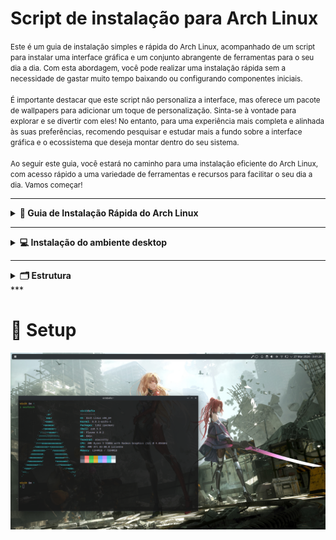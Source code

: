 # Script de instalação para Arch Linux

<small>
  Este é um guia de instalação simples e rápida do Arch Linux, acompanhado de um script para instalar uma interface gráfica e um conjunto abrangente de ferramentas para o seu dia a dia. Com esta abordagem, você pode realizar uma instalação rápida sem   a necessidade de gastar muito tempo baixando ou configurando componentes iniciais.</br></br>
  É importante destacar que este script não personaliza a interface, mas oferece um pacote de wallpapers para adicionar um toque de personalização. Sinta-se à vontade para explorar e se divertir com eles! No entanto, para uma experiência mais completa e alinhada às suas preferências, recomendo pesquisar e estudar mais a fundo sobre a interface gráfica e o ecossistema que deseja montar dentro do seu sistema.</br></br>
  Ao seguir este guia, você estará no caminho para uma instalação eficiente do Arch Linux, com acesso rápido a uma variedade de ferramentas e recursos para facilitar o seu dia a dia. Vamos começar!
</small>

***
<details>
  <summary><strong>🚀 Guia de Instalação Rápida do Arch Linux</strong></summary>
  
  ### Configuração do Teclado
  1. Lista os layouts disponíveis para vocês escolher qual se adequa ao seu teclado:
     
    localectl list-keymaps
    
  2. Carregue a configuração para o teclado (exemplo para ABNT2):
     
    loadkeys br-abnt2
    
  ### Configuração de Região e Idioma (Opcional)
  1. Abra o arquivo de configuração de localidades para edição:
 
    nano /etc/locale.gen

  <blockquote>
    Remova o “#” na frente da linha do idioma da sua escolha por exemplo: #pt_BR.UTF-8 UTF-8 > pt_BR.UTF-8 UTF-8 . Após isso use os atalhos CTRL+O e aperte ENTER depois CTRL+X e aperte ENTER.
  </blockquote>
    
  2. Gera as localidade definida no arquivo /etc/locale.gen:

    locale-gen

  3. Define o idioma padrão do sistema (exemplo para pt-br):

    export LANG=pt_BR.UTF-8

  ### Atualizar o relógio do sistema
  
  1. Ativa a sincronização automática de hora e data pela rede utilizando NTP (Network Time Protocol).

    timedatectl set-ntp true
      
  2. Verificando mudança na configuração de hora e data:

    timedatectl status

  ### Modo de inicialização
  
  1. Verifica se o sistema utiliza UEFI (mais moderno), o que é importante para alguns ajustes posteriores.

    ls /sys/firmware/efi/efivars

  2. Verifique o número de bits do UEFI:

    cat /sys/firmware/efi/fw_platform_size

  ### Configuração de Rede sem Fio

  <blockquote>
    Para instalar o Arch Linux precisa ter conexão via Wi-Fi ou Ethernet. Siga as instruções abaixo para caso queira usar internet sem fio.
  </blockquote>
  
  1. Liste as interfaces de rede disponíveis no sistema:

    ip link

  2. Ativa a interface de rede especificada (por exemplo, `ip link set wlan0 up` para ativar a rede sem fio):

    sudo rfkill unblock wifi && ip link set {interface} up

  <blockquote>
    Aqui estamos desbloqueando a placa de rede e ativando ela… Não esqueça de trocar “{interface}” pela sua placa de rede.
  </blockquote>
  
  3. Inicie a ferramenta de configuração de rede sem fio:

    iwctl

  4. Liste os dispositivos de rede sem fio disponíveis:

    device list

  5. Faz uma busca por redes sem fio disponíveis na interface escolhida (por exemplo, `station wlan0 scan`  para busca na rede sem fio):

    station {interface} scan

  6. Mostra as redes da busca anterior:

    station {interface} get-networks

  7. Conecta à rede sem fio especificada pelo SSID:

    station {interface} connect SSID

  <blockquote>
    Vai abrir um campo no console para preencher com a senha da rede.
  </blockquote>
  
  8. Mostra detalhes da conexão atual na interface:

    station {interface} show

  9. Saia do iwctl:

    exit

  <p>Em seguida teste a rede:</p>
  
    ping -c 5 archlinux.org

  ### Instalação
  
  1. O arch linux tem um script de instalação intuitivo ([https://archinstall.archlinux.page/](https://archinstall.archlinux.page/)):

    archinstall
    
  <blockquote>
    No perfil escolha o tipo MINIMAL.
  </blockquote>
    
  ![arch](https://www.edivaldobrito.com.br/wp-content/uploads/2023/03/archinstall-2-5-4-lancado-com-novos-recursos-e-varias-melhorias.webp)
  
</details>

***
<details>
  <summary><strong>💻 Instalação do ambiente desktop</strong></summary>
  
  <blockquote>
    Ao iniciar o sistema novamente siga os passoas abaixo.
  </blockquote>

  1. Baixe o script de inicialização:

    ``` bash
      sh -c "$(curl -fsSL https://raw.githubusercontent.com/afiovinicius/dotfiles/main/init-setup)"
    ```

</details>

***
<details>
  <summary><strong>🗂️ Estrutura</strong></summary>
  
  ```
  |—— files
  |    |—— assets
  |        |—— icon-menu.png
  |        |—— set-wallpaper.sh
  |        |—— wallpapers
  |            |—— bg-01.jpg
  |            |—— bg-02.jpg
  |            |—— bg-03.jpg
  |            |—— bg-04.jpg
  |            |—— bg-05.jpg
  |            |—— bg-06.jpg
  |            |—— bg-07.jpg
  |            |—— bg-08.jpg
  |            |—— bg-09.jpg
  |            |—— bg-10.jpg
  |            |—— bg-11.jpg
  |            |—— bg-12.jpg
  |            |—— bg-13.jpg
  |            |—— bg-14.jpg
  |            |—— bg-15.jpg
  |    |—— config
  |        |—— zsh
  |            |—— .zcompdump
  |            |—— .zcompdump.aesthetic.27552
  |            |—— .zshrc
  |            |—— aliases.zsh
  |            |—— env.zsh
  |            |—— keybinds.zsh
  |            |—— options.zsh
  |            |—— plugins.zsh
  |            |—— prompt.zsh
  |            |—— theme.zsh
  |            |—— utility.zsh
  |    |—— kde
  |        |—— install.sh
  |    |—— .zshenv
  |—— scripts
  |    |—— configs-desktop.sh
  |    |—— configs-system.sh
  |    |—— ecosystem.sh
  |    |—— utils.sh
  |—— .gitignore
  |—— init-setup
  |—— setup.sh
  ```
</details>
***

# 🏅 Setup

![setup](./files/assets/setup.jpg)